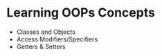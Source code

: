 
# Learning OOPs Concepts
  - Classes and Objects
  - Access Modifiers/Specifiers
  - Getters & Setters

